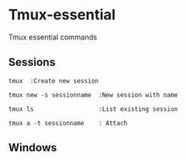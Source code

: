 # Tmux-essential
Tmux essential commands

## Sessions


```
tmux  :Create new session 

tmux new -s sessionname  :New session with name

tmux ls                  :List existing session

tmux a -t sessionname    : Attach 
```

## Windows



